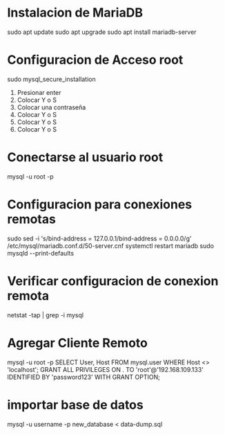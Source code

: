 # Instalacion de MariaDB

sudo apt update
sudo apt upgrade
sudo apt install mariadb-server

# Configuracion de Acceso root

sudo mysql_secure_installation

1. Presionar enter
2. Colocar Y o S
3. Colocar una contraseña
4. Colocar Y o S
5. Colocar Y o S
6. Colocar Y o S

# Conectarse al usuario root

mysql -u root -p

# Configuracion para conexiones remotas

sudo sed -i 's/bind-address = 127.0.0.1/bind-address = 0.0.0.0/g' /etc/mysql/mariadb.conf.d/50-server.cnf
systemctl restart mariadb
sudo mysqld --print-defaults

# Verificar configuracion de conexion remota

netstat -tap | grep -i mysql

# Agregar Cliente Remoto

mysql -u root -p
SELECT User, Host FROM mysql.user WHERE Host <> 'localhost';
GRANT ALL PRIVILEGES ON . TO 'root'@'192.168.109.133' IDENTIFIED BY 'password123' WITH GRANT OPTION;

# importar base de datos

mysql -u username -p new_database < data-dump.sql
